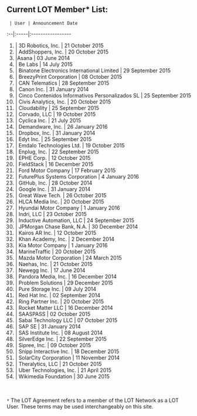## Current LOT Member* List:

 	 | User | Announcement Date
:--|:-----|:----------------- 	
1. | 3D Robotics, Inc. | 21 October 2015
2. | AddShoppers, Inc. | 20 October 2015
3. |Asana | 03 June 2014
4. | Be Labs | 14 July 2015
5. | Binatone Electronics International Limited | 29 September 2015
6. | BreezyPrint Corporation | 08 October 2015
7. | CAN Telematics | 28 September 2015
8. |	Canon Inc. | 31 January 2014
9. | Cinco Contenidos Informativos Personalizados SL | 25 September 2015
10. | Civis Analytics, Inc. | 20 October 2015
11. | Cloudability | 25 September 2015
12. | Corvado, LLC | 19 October 2015
13. | Cyclica Inc. | 21 July 2015
14. | Demandware, Inc. | 26 January 2016
15. |	Dropbox, Inc. | 31 January 2014
16. | Edyt Inc. | 25 September 2015
17. | Emdalo Technologies Ltd. | 19 October 2015
18. | Enplug, Inc. | 22 September 2015
19. | EPHE Corp. | 12 October 2015
20. | FieldStack | 16 December 2015
21. | Ford Motor Company | 17 February 2015
22. | FuturePlus Systems Corporation | 4 January 2016
23. |	GitHub, Inc. | 28 October 2014
24. |	Google Inc. | 31 January 2014
25. | Great Wave Tech. | 26 October 2015
26. | HLCA Media Inc. | 20 October 2015
27. | Hyundai Motor Company | 1 January 2016
28. | Indri, LLC | 23 October 2015
29. | Inductive Automation, LLC | 24 September 2015
30. | JPMorgan Chase Bank, N.A. | 30 December 2014
31. | Kairos AR Inc. | 12 October 2015
32. |	Khan Academy, Inc. | 2 December 2014
33. | Kia Motor Company | 1 January 2016
34. | MarineTraffic | 20 October 2015
35. | Mazda Motor Corporation | 24 March 2015
36. | Naehas, Inc. | 21 October 2015
37. |	Newegg Inc. | 17 June 2014
38. | Pandora Media, Inc. | 16 December 2014 
39. | Problem Solutions | 29 December 2015
40. |	Pure Storage Inc. | 09 July 2014
41. |	Red Hat Inc. | 02 September 2014
42. | Ring Partner Inc. | 20 October 2015
43. | Rocket Matter LLC | 16 December 2014
44. | SAASPASS | 02 October 2015
45. | Sabai Technology LLC | 07 October 2015
46. |	SAP SE | 31 January 2014
47. |	SAS Institute Inc. | 08 August 2014
48. | SilverEdge Inc. | 22 September 2015
49. | Sipree, Inc. | 09 October 2015
50. | Snipp Interactive Inc. | 18 December 2015
51. |	SolarCity Corporation | 11 November 2014
52. | Theralytics, LLC | 21 October 2015
53. | Uber Technologies, Inc. | 21 April 2015
54. | Wikimedia Foundation | 30 June 2015

<br><br>`*` The LOT Agreement refers to a member of the LOT Network as a LOT User. These terms may be used interchangeably on this site. 
